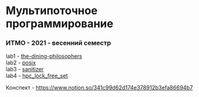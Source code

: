 # Мультипоточное программирование
### ИТМО - 2021 - весенний семестр

lab1 - [the-dining-philosophers](https://github.com/DamirJann/multi-threaded_programming/tree/lab1)  
lab2 - [posix](https://github.com/DamirJann/multi-threaded_programming/tree/lab2)  
lab3 - [sanitizer](https://github.com/DamirJann/multi-threaded_programming/tree/lab3)  
lab4 - [hpc_lock_free_set](https://github.com/DamirJann/multi-threaded_programming/tree/lab4)

Конспект - https://www.notion.so/341c99d62d174e378912b3efa86694b7
